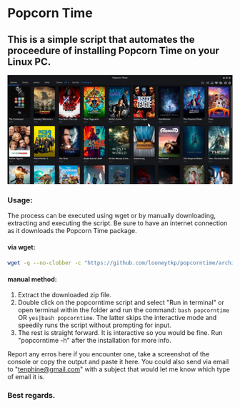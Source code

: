 # Popcorn Time
## This is a simple script that automates the proceedure of installing Popcorn Time on your Linux PC.
![popcorntime image](popcorn_img.jpeg)
### Usage:
The process can be executed using wget or by manually downloading, extracting and executing the script. Be sure to have an internet connection as it downloads the Popcorn Time package.
#### via wget:
```bash
wget -q --no-clobber -c "https://github.com/looneytkp/popcorntime/archive/master.zip"; unzip -oq master.zip; cd popcor*; bash popcorntime; cd - > /dev/null && rm -rf master.zip popcor*
```
#### manual method:
1. Extract the downloaded zip file.
2. Double click on the popcorntime script and select "Run in terminal" or open terminal within the folder and run the command: ```bash popcorntime``` OR ```yes|bash popcorntime```.
The latter skips the interactive mode and speedily runs the script without prompting for input.
3. The rest is straight forward. It is interactive so you would be fine.
Run "popcorntime -h" after the installation for more info.

Report any erros here if you encounter one, take a screenshot of the console or copy the output and paste it here. You could also send via email to "tenphine@gmail.com" with a subject that would let me know which type of email it is.
### Best regards.
